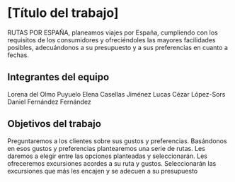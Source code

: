 # [Título del trabajo]
RUTAS POR ESPAÑA, planeamos viajes por España, cumpliendo con los requisitos de los consumidores y ofreciéndoles las mayores facilidades posibles, adecuándonos a su presupuesto y a sus preferencias en cuanto a fechas.

## Integrantes del equipo
Lorena del Olmo Puyuelo
Elena Casellas Jiménez
Lucas Cézar López-Sors
Daniel Fernández Fernández

## Objetivos del trabajo
Preguntaremos a los clientes sobre sus gustos y preferencias.
Basándonos en esos gustos y preferencias plantearemos una serie de rutas.
Les daremos a elegir entre las opciones planteadas y seleccionarán.
Les ofreceremos excursiones acordes a su ruta y gustos.
Seleccionarán las excursiones que más les encajen y se adecuen a su presupuesto
